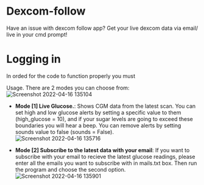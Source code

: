 # Dexcom-follow
Have an issue with dexcom follow app? Get your live dexcom data via email/ live in your cmd prompt! 


# Logging in
In orded for the code to function properly you must

Usage. There are 2 modes you can choose from:
![Screenshot 2022-04-16 135104](https://user-images.githubusercontent.com/72869230/163672156-b772d8fe-ccfa-482e-8da1-e7bb41f4bc56.png)


- **Mode [1] Live Glucose.**: Shows CGM data from the latest scan. You can set high and low glucose alerts by setting a specific value to them (high_glucose = 10), and if your sugar levels are going to exceed these boundaries you will hear a beep. You can remove alerts by setting sounds value to false (sounds = False).
![Screenshot 2022-04-16 135716](https://user-images.githubusercontent.com/72869230/163672373-fb38c67d-d113-45ba-a291-d1668a725cf1.png)


- **Mode [2] Subscribe to the latest data with your email**: If you want to subscribe with your email to recieve the latest glucose readings, please enter all the emails you want to subscribe with in mails.txt box. Then run the program and choose the second option.
![Screenshot 2022-04-16 135901](https://user-images.githubusercontent.com/72869230/163672421-30713d86-6b11-4e1c-8e06-d5ae7a4007b0.png)

